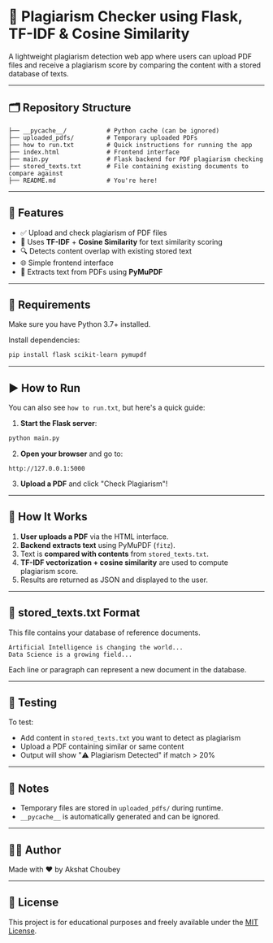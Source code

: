 
# 📄 Plagiarism Checker using Flask, TF-IDF & Cosine Similarity

A lightweight plagiarism detection web app where users can upload PDF files and receive a plagiarism score by comparing the content with a stored database of texts.

---

## 🗂️ Repository Structure

```
├── __pycache__/           # Python cache (can be ignored)
├── uploaded_pdfs/         # Temporary uploaded PDFs
├── how to run.txt         # Quick instructions for running the app
├── index.html             # Frontend interface
├── main.py                # Flask backend for PDF plagiarism checking
├── stored_texts.txt       # File containing existing documents to compare against
├── README.md              # You're here!
```

---

## 🚀 Features

- ✅ Upload and check plagiarism of PDF files
- 🧠 Uses **TF-IDF** + **Cosine Similarity** for text similarity scoring
- 🔍 Detects content overlap with existing stored text
- 🌐 Simple frontend interface
- 🧾 Extracts text from PDFs using **PyMuPDF**

---

## 🔧 Requirements

Make sure you have Python 3.7+ installed.

Install dependencies:

```bash
pip install flask scikit-learn pymupdf
```

---

## ▶️ How to Run

You can also see `how to run.txt`, but here's a quick guide:

1. **Start the Flask server**:

```bash
python main.py
```

2. **Open your browser** and go to:

```
http://127.0.0.1:5000
```

3. **Upload a PDF** and click "Check Plagiarism"!

---

## 📌 How It Works

1. **User uploads a PDF** via the HTML interface.
2. **Backend extracts text** using PyMuPDF (`fitz`).
3. Text is **compared with contents** from `stored_texts.txt`.
4. **TF-IDF vectorization + cosine similarity** are used to compute plagiarism score.
5. Results are returned as JSON and displayed to the user.

---

## 📁 stored_texts.txt Format

This file contains your database of reference documents.

```
Artificial Intelligence is changing the world...
Data Science is a growing field...
```

Each line or paragraph can represent a new document in the database.

---

## 🧪 Testing

To test:

- Add content in `stored_texts.txt` you want to detect as plagiarism
- Upload a PDF containing similar or same content
- Output will show "⚠️ Plagiarism Detected" if match > 20%

---

## 📎 Notes

- Temporary files are stored in `uploaded_pdfs/` during runtime.
- `__pycache__` is automatically generated and can be ignored.

---

## 🧑‍💻 Author

Made with ❤️ by Akshat Choubey

---

## 📜 License

This project is for educational purposes and freely available under the [MIT License](LICENSE).
